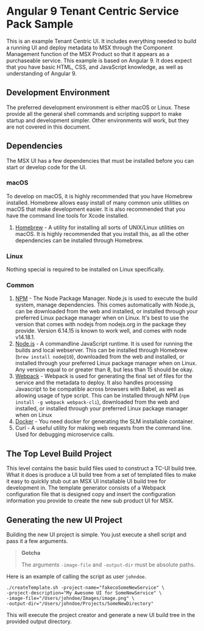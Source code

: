 # Angular 9 Tenant Centric Service Pack Sample
This is an example Tenant Centric UI.  It includes everything needed to build a running UI and deploy metadata to MSX through the Component Management function of the MSX Product so that it appears as a purchaseable service.  This example is based on Angular 9.  It does expect that you have basic HTML, CSS, and JavaScript knowledge, as well as understanding of Angular 9.

## Development Environment

The preferred development environment is either macOS or Linux.  These provide all the general shell commands and scripting support to make startup and development simpler.  Other environments will work, but they are not covered in this document.

## Dependencies

The MSX UI has a few dependencies that must be installed before you can start or develop code for the UI.


### macOS

To develop on macOS, it is highly recommended that you have Homebrew installed.
Homebrew allows easy install of many common unix utilities on macOS that make
development easier.  It is also recommended that you have the command line tools
for Xcode installed.

1. [Homebrew](https://brew.sh/) - A utility for installing all sorts of
   UNIX/Linux utilities on macOS. It is highly recommended that you install
   this, as all the other dependencies can be installed through Homebrew.


### Linux

Nothing special is required to be installed on Linux specifically.


### Common

1. [NPM](https://www.npmjs.com/) - The Node Package Manager.  Node.js is used to execute the build system, manage dependencies.  This comes automatically with Node.js, can be downloaded from the web and installed, or installed through your preferred Linux package manager when on Linux.  It's best to use the version that comes with nodejs from nodejs.org in the package they provide.  Version 6.14.15 is known to work well, and comes with node v14.18.1.
2. [Node.js](https://nodejs.org/en/) - A commandline JavaScript runtime.  It is used for running the builds and local webserver.  This can be installed through Homebrew (`brew install node@10`), downloaded from the web and installed, or installed through your preferred Linux package manager when on Linux.  Any version equal to or greater than 8, but less than 15 should be okay.  
3. [Webpack](https://webpack.js.org/) - Webpack is used for generating the final set of files for the service and the metadata to deploy.  It also handles processing Javascript to be compatible across browsers with Babel, as well as allowing usage of type script.  This can be installed through NPM (`npm install -g webpack webpack-cli`), downloaded from the web and installed, or installed through your preferred Linux package manager when on Linux
4. [Docker](https://www.docker.com/) - You need docker for generating the SLM installable container.
5.  Curl - A useful utility for making web requests from the command line.  Used for debugging microservice calls.

## The Top Level Build Project
This level contains the basic build files used to construct a TC-UI build tree.  What it does is produce a UI build tree from a set of templated files to make it easy to quickly stub out an MSX UI installable UI build tree for development in.  The template generator consists of a Webpack configuration file that is designed copy and insert the configuration information you provide to create the new sub product UI for MSX.  

## Generating the new UI Project
Building the new UI project is simple. You just execute a shell script and pass it a few arguments.

> **Gotcha**
>
> The arguments `-image-file` and `-output-dir` must be absolute paths.

Here is an example of calling the script as user `johndoe`.

```shell
./createTemplate.sh -project-name="fakecoSomeNewService" \
-project-description="My Awesome UI for SomeNewService" \
-image-file="/Users/johndoe/Images/image.png" \
-output-dir="/Users/johndoe/Projects/SomeNewDirectory"
```



This will execute the project creator and generate a new UI build tree in the provided output directory.